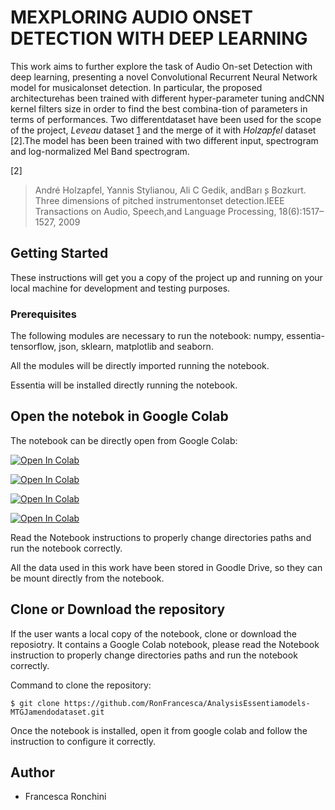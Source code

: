# MEXPLORING AUDIO ONSET DETECTION WITH DEEP LEARNING 

This work aims to further explore the task of Audio On-set Detection with deep learning, presenting a novel Convolutional  Recurrent  Neural  Network  model  for  musicalonset  detection.  In  particular,  the  proposed  architecturehas been trained with different hyper-parameter tuning andCNN kernel filters size in order to find the best combina-tion of parameters in terms of performances. Two differentdataset have been used for the scope of the project, *Leveau* dataset [1] and the merge of it with *Holzapfel* dataset [2].The model has been been trained with two different input, spectrogram  and log-normalized  Mel  Band  spectrogram. 

[1]: http://www.tsi.telecom-paristech.fr/aao/en/2011/07/13/onset_leveau-a-database-for-onset-detection/
[2]
> André Holzapfel, Yannis Stylianou, Ali C Gedik, andBarı ̧s Bozkurt. Three dimensions of pitched instrumentonset detection.IEEE Transactions on Audio, Speech,and Language Processing, 18(6):1517–1527, 2009


## Getting Started

These instructions will get you a copy of the project up and running on your local machine for development and testing purposes. 

### Prerequisites

The following modules are necessary to run the notebook: numpy, essentia-tensorflow, json, sklearn, matplotlib and seaborn.

All the modules will be directly imported running the notebook.

Essentia will be installed directly running the notebook.

## Open the notebok in Google Colab

The notebook can be directly open from Google Colab: 

[![Open In Colab](https://colab.research.google.com/assets/colab-badge.svg)](https://colab.research.google.com/https://github.com/RonFrancesca/MIR-Audio-Onset-Detection-CRNN/blob/master/MIRProject_LH_LogMel.ipynb)

[![Open In Colab](https://colab.research.google.com/assets/colab-badge.svg)](https://colab.research.google.com/https://github.com/RonFrancesca/MIR-Audio-Onset-Detection-CRNN/blob/master/MIRProject_Leveau_LogMel.ipynb)

[![Open In Colab](https://colab.research.google.com/assets/colab-badge.svg)](https://colab.research.google.com/https://github.com/RonFrancesca/MIR-Audio-Onset-Detection-CRNN/blob/master/MIRProject_Leveau_spectrogram.ipynb)

[![Open In Colab](https://colab.research.google.com/assets/colab-badge.svg)](https://colab.research.google.com/https://github.com/RonFrancesca/MIR-Audio-Onset-Detection-CRNN/blob/master/MIRProject_LH_Spectrogram.ipynb)

Read the Notebook instructions to properly change directories paths and run the notebook correctly.

All the data used in this work have been stored in Goodle Drive, so they can be mount directly from the notebook. 

## Clone or Download the repository 

If the user wants a local copy of the notebook, clone or download the reposiotry.
It contains a Google Colab notebook, please read the Notebook instruction to properly change directories paths and run the notebook correctly.

Command to clone the repository:
```
$ git clone https://github.com/RonFrancesca/AnalysisEssentiamodels-MTGJamendodataset.git
```
Once the notebook is installed, open it from google colab and follow the instruction to configure it correctly. 


## Author 
- Francesca Ronchini
